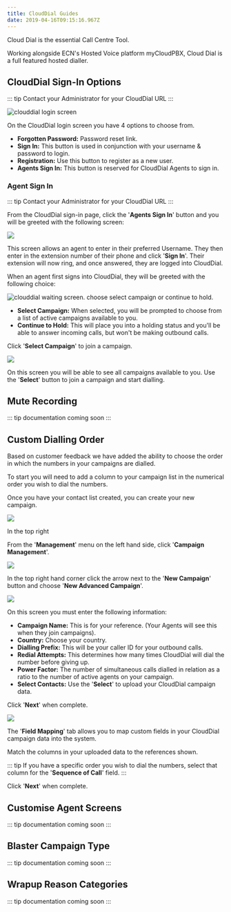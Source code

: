 ```yaml
---
title: CloudDial Guides
date: 2019-04-16T09:15:16.967Z
---
```

Cloud Dial is the essential Call Centre Tool.

Working alongside ECN's Hosted Voice platform myCloudPBX, Cloud Dial is a full featured hosted dialler.

## CloudDial Sign-In Options

::: tip
Contact your Administrator for your CloudDial URL
:::

![clouddial login screen](/images/clouddial-login.png)

On the CloudDial login screen you have 4 options to choose from.

* **Forgotten Password:** Password reset link.
* **Sign In:** This button is used in conjunction with your username & password to login.
* **Registration:** Use this button to register as a new user.
* **Agents Sign In:** This button is reserved for CloudDial Agents to sign in. 

### Agent Sign In

::: tip
Contact your Administrator for your CloudDial URL
:::

From the CloudDial sign-in page, click the '**Agents Sign In**' button and you will be greeted with the following screen:

![](/images/clouddial-agentsignin.png)

This screen allows an agent to enter in their preferred Username.
They then enter in the extension number of their phone and click '**Sign In**'.
Their extension will now ring, and once answered, they are logged into CloudDial.

When an agent first signs into CloudDial, they will be greeted with the following choice:

![clouddial waiting screen. choose select campaign or continue to hold.](/images/clouddial-agents-1.png)

* **Select Campaign:** When selected, you will be prompted to choose from a list of active campaigns available to you.
* **Continue to Hold:** This will place you into a holding status and you'll be able to answer incoming calls, but won't be making outbound calls.

Click '**Select Campaign**' to join a campaign.

<img style="width: auto; height: auto;" src="/images/clouddial-agents-choose-campaign.png">

On this screen you will be able to see all campaigns available to you.
Use the '**Select**' button to join a campaign and start dialling.

## Mute Recording

::: tip
documentation coming soon
:::

## Custom Dialling Order

Based on customer feedback we have added the ability to choose the order in which the numbers in your campaigns are dialled.

To start you will need to add a column to your campaign list in the numerical order you wish to dial the numbers.

Once you have your contact list created, you can create your new campaign.

<img style="width: auto; height: auto;" src="/images/clouddial-orderedcampaign-1.png">

In the top right

From the '**Management**' menu on the left hand side, click '**Campaign Management**'.

<img style="width: auto; height: auto;" src="/images/clouddial-orderedcampaign-2.png">

In the top right hand corner click the arrow next to the '**New Campaign**' button and choose '**New Advanced Campaign**'.

<img style="width: auto; height: auto;" src="/images/clouddial-orderedcampaign-3.png">


On this screen you must enter the following information:
* **Campaign Name:** This is for your reference. (Your Agents will see this when they join campaigns).
* **Country:** Choose your country.
* **Dialling Prefix:** This will be your caller ID for your outbound calls.
* **Redial Attempts:** This determines how many times CloudDial will dial the number before giving up.
* **Power Factor:** The number of simultaneous calls dialled in relation as a ratio to the number of active agents on your campaign.
* **Select Contacts:** Use the '**Select**' to upload your CloudDial campaign data.

Click '**Next**' when complete.


<img style="width: auto; height: auto;" src="/images/clouddial-orderedcampaign-4.png">

The '**Field Mapping**' tab allows you to map custom fields in your CloudDial campaign data into the system.

Match the columns in your uploaded data to the references shown.

::: tip
If you have a specific order you wish to dial the numbers, select that column for the '**Sequence of Call**' field.
:::

Click '**Next**' when complete.
## 

## Customise Agent Screens

::: tip
documentation coming soon
:::

## Blaster Campaign Type

::: tip
documentation coming soon
:::

## Wrapup Reason Categories

::: tip
documentation coming soon
:::
